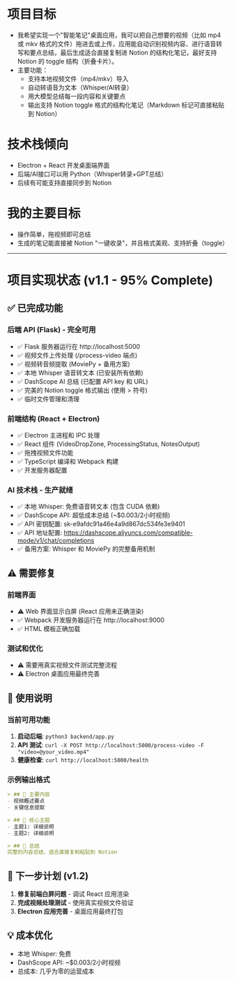 # 项目目标

- 我希望实现一个"智能笔记"桌面应用，我可以把自己想要的视频（比如 mp4 或 mkv 格式的文件）拖进去或上传，应用能自动识别视频内容、进行语音转写和要点总结，最后生成适合直接复制进 Notion 的结构化笔记，最好支持 Notion 的 toggle 结构（折叠卡片）。
- 主要功能：
  - 支持本地视频文件（mp4/mkv）导入
  - 自动转语音为文本（Whisper/AI转录）
  - 用大模型总结每一段内容和关键要点
  - 输出支持 Notion toggle 格式的结构化笔记（Markdown 标记可直接粘贴到 Notion）

# 技术栈倾向
- Electron + React 开发桌面端界面
- 后端/AI接口可以用 Python（Whisper转录+GPT总结）
- 后续有可能支持直接同步到 Notion

# 我的主要目标
- 操作简单，拖视频即可总结
- 生成的笔记能直接被 Notion "一键收录"，并且格式美观、支持折叠（toggle）

---

# 项目实现状态 (v1.1 - 95% Complete)

## ✅ 已完成功能
### 后端 API (Flask) - 完全可用
- ✅ Flask 服务器运行在 http://localhost:5000
- ✅ 视频文件上传处理 (/process-video 端点)
- ✅ 视频转音频提取 (MoviePy + 备用方案)
- ✅ 本地 Whisper 语音转文本 (已安装所有依赖)
- ✅ DashScope AI 总结 (已配置 API key 和 URL)
- ✅ 完美的 Notion toggle 格式输出 (使用 > 符号)
- ✅ 临时文件管理和清理

### 前端结构 (React + Electron)
- ✅ Electron 主进程和 IPC 处理
- ✅ React 组件 (VideoDropZone, ProcessingStatus, NotesOutput)
- ✅ 拖拽视频文件功能
- ✅ TypeScript 编译和 Webpack 构建
- ✅ 开发服务器配置

### AI 技术栈 - 生产就绪
- ✅ 本地 Whisper: 免费语音转文本 (包含 CUDA 依赖)
- ✅ DashScope API: 超低成本总结 (~$0.003/2小时视频)
- ✅ API 密钥配置: sk-e9afdc91a46e4a9d867dc534fe3e9401
- ✅ API 地址配置: https://dashscope.aliyuncs.com/compatible-mode/v1/chat/completions
- ✅ 备用方案: Whisper 和 MoviePy 的完整备用机制

## ⚠️ 需要修复
### 前端界面
- ⚠️ Web 界面显示白屏 (React 应用未正确渲染)
- ✅ Webpack 开发服务器运行在 http://localhost:9000
- ✅ HTML 模板正确加载

### 测试和优化
- ⚠️ 需要用真实视频文件测试完整流程
- ⚠️ Electron 桌面应用最终完善

## 🎯 使用说明
### 当前可用功能
1. **启动后端**: `python3 backend/app.py`
2. **API 测试**: `curl -X POST http://localhost:5000/process-video -F "video=@your_video.mp4"`
3. **健康检查**: `curl http://localhost:5000/health`

### 示例输出格式
```markdown
> ## 📝 主要内容
- 视频概述要点
- 关键信息提取

> ## 🧠 核心主题
- 主题1: 详细说明
- 主题2: 详细说明

> ## 📄 总结
完整的内容总结，适合直接复制粘贴到 Notion
```

## 🚀 下一步计划 (v1.2)
1. **修复前端白屏问题** - 调试 React 应用渲染
2. **完成视频处理测试** - 使用真实视频文件验证
3. **Electron 应用完善** - 桌面应用最终打包

## 💡 成本优化
- 本地 Whisper: 免费
- DashScope API: ~$0.003/2小时视频
- 总成本: 几乎为零的运营成本

